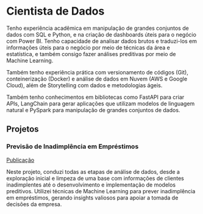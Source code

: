 # Cientista de Dados
Tenho experiência acadêmica em manipulação de grandes conjuntos de dados com SQL e Python, e na criação de dashboards úteis para o negócio com Power BI. Tenho capacidade de analisar dados brutos e traduzi-los em informações úteis para o negócio por meio de técnicas da área e estatística, e também consigo fazer análises preditivas por meio de Machine Learning.

Também tenho experiência prática com versionamento de códigos (Git), conteinerização (Docker) e análise de dados em Nuvem (AWS e Google Cloud), além de Storytelling com dados e metodologias ágeis.

Também tenho conhecimentos em bibliotecas como FastAPI para criar APIs, LangChain para gerar aplicações que utilizam modelos de linguagem natural e PySpark para manipulação de grandes conjuntos de dados.

## Projetos
### Previsão de Inadimplência em Empréstimos
[Publicação](https://medium.com/@patricksilvalessa5/projeto-previsão-de-inadimplência-089ab3141c13)

Neste projeto, conduzi todas as etapas de análise de dados, desde a exploração inicial e limpeza de uma base com informações de clientes inadimplentes até o desenvolvimento e implementação de modelos preditivos. Utilizei técnicas de Machine Learning para prever inadimplência em empréstimos, gerando insights valiosos para apoiar a tomada de decisões da empresa.
